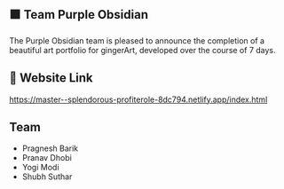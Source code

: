 ## 🟪 Team Purple Obsidian
The Purple Obsidian team is pleased to announce the completion of a beautiful art portfolio for gingerArt, developed over the course of 7 days.

## 🚀 Website Link
https://master--splendorous-profiterole-8dc794.netlify.app/index.html

## Team
* Pragnesh Barik
* Pranav Dhobi
* Yogi Modi
* Shubh Suthar

